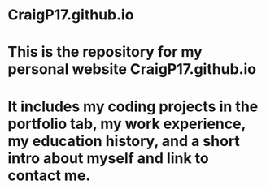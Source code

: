 # CraigP17.github.io
# This is the repository for my personal website CraigP17.github.io
# It includes my coding projects in the portfolio tab, my work experience, my education history, and a short intro about myself and link to contact me.
